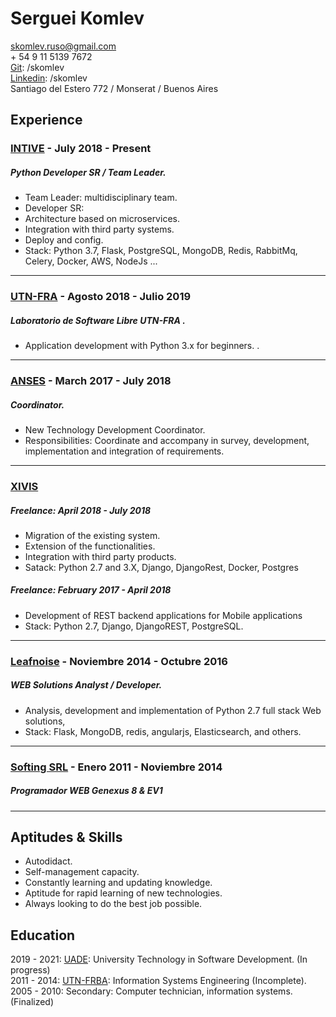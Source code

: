 
Serguei Komlev
======================
skomlev.ruso@gmail.com\
\+ 54 9 11 5139 7672\
[Git]: /skomlev \
[Linkedin]: /skomlev \
Santiago del Estero 772 / Monserat / Buenos Aires


Experience
---------------------

### [INTIVE] - July 2018 - Present
##### Python Developer SR / Team Leader.
* Team Leader: multidisciplinary team.
* Developer SR:
* Architecture based on microservices.
* Integration with third party systems.
* Deploy and config.
* Stack: Python 3.7, Flask, PostgreSQL, MongoDB, Redis, RabbitMq, Celery, Docker, AWS, NodeJs ...

---------------------

### [UTN-FRA] - Agosto 2018 - Julio 2019
#####  Laboratorio de Software Libre UTN-FRA .
* Application development with Python 3.x for beginners. .

---------------------

### [ANSES]  - March 2017 - July 2018
##### Coordinator.
* New Technology Development Coordinator.
* Responsibilities: Coordinate and accompany in survey, development, implementation and integration of requirements. 
---------------------

### [XIVIS]
##### Freelance: April 2018 - July 2018
* Migration of the existing system.
* Extension of the functionalities.
* Integration with third party products.
* Satack: Python 2.7 and 3.X, Django, DjangoRest, Docker, Postgres

##### Freelance: February 2017 - April 2018
* Development of REST backend applications for Mobile applications 
* Stack: Python 2.7, Django, DjangoREST, PostgreSQL.

---------------------

### [Leafnoise] - Noviembre 2014 - Octubre 2016
##### WEB Solutions Analyst / Developer.
* Analysis, development and implementation of Python 2.7 full stack Web solutions, 
* Stack: Flask, MongoDB, redis, angularjs, Elasticsearch, and others. 

---------------------

### [Softing SRL] - Enero 2011 - Noviembre 2014
##### Programador WEB Genexus 8 & EV1 

---------------------

Aptitudes & Skills
------------------------
* Autodidact.
* Self-management capacity.
* Constantly learning and updating knowledge.
* Aptitude for rapid learning of new technologies.
* Always looking to do the best job possible.


Education
--------------------------
2019 - 2021: [UADE]: University Technology in Software Development. (In progress) \
2011 - 2014: [UTN-FRBA]: Information Systems Engineering (Incomplete). \
2005 - 2010: Secondary: Computer technician, information systems. (Finalized) 



[Linkedin]: https://www.linkedin.com/in/skomlev/?locale=en_US
[Git]: https://github.com/skomlev/
[ANSES]: https://www.anses.gob.ar/
[XIVIS]: https://xivis.com
[INTIVE]: https://www.intive.com/es
[UTN-FRA]: http://www.lslutnfra.com/
[Leafnoise]: https://leafnoise.io/
[Softing SRL]:http://www.e-softing.com.ar/
[UADE]: https://www.uade.edu.ar/unidades-academicas/facultad-de-ingenieria-y-ciencias-exactas/tecnicatura-universitaria-en-desarrollo-de-software-sistemas/index
[UTN-FRBA]: http://www.sistemas.frba.utn.edu.ar/index.php/academico/plan-k08